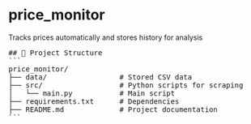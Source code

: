 # price_monitor
Tracks prices automatically and stores history for analysis


<pre>
## 📂 Project Structure
```
price_monitor/
├── data/                 # Stored CSV data
├── src/                  # Python scripts for scraping
│   └── main.py           # Main script
├── requirements.txt      # Dependencies
├── README.md             # Project documentation
```
</pre>
